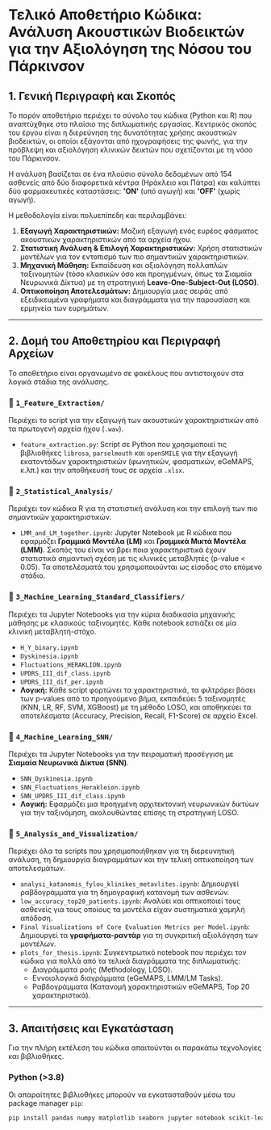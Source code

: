# Τελικό Αποθετήριο Κώδικα: Ανάλυση Ακουστικών Βιοδεικτών για την Αξιολόγηση της Νόσου του Πάρκινσον

## 1. Γενική Περιγραφή και Σκοπός

Το παρόν αποθετήριο περιέχει το σύνολο του κώδικα (Python και R) που αναπτύχθηκε στο πλαίσιο της διπλωματικής εργασίας. Κεντρικός σκοπός του έργου είναι η διερεύνηση της δυνατότητας χρήσης ακουστικών βιοδεικτών, οι οποίοι εξάγονται από ηχογραφήσεις της φωνής, για την πρόβλεψη και αξιολόγηση κλινικών δεικτών που σχετίζονται με τη νόσο του Πάρκινσον.

Η ανάλυση βασίζεται σε ένα πλούσιο σύνολο δεδομένων από 154 ασθενείς από δύο διαφορετικά κέντρα (Ηράκλειο και Πάτρα) και καλύπτει δύο φαρμακευτικές καταστάσεις: **'ON'** (υπό αγωγή) και **'OFF'** (χωρίς αγωγή).

Η μεθοδολογία είναι πολυεπίπεδη και περιλαμβάνει:
1.  **Εξαγωγή Χαρακτηριστικών:** Μαζική εξαγωγή ενός ευρέος φάσματος ακουστικών χαρακτηριστικών από τα αρχεία ήχου.
2.  **Στατιστική Ανάλυση & Επιλογή Χαρακτηριστικών:** Χρήση στατιστικών μοντέλων για τον εντοπισμό των πιο σημαντικών χαρακτηριστικών.
3.  **Μηχανική Μάθηση:** Εκπαίδευση και αξιολόγηση πολλαπλών ταξινομητών (τόσο κλασικών όσο και προηγμένων, όπως τα Σιαμαία Νευρωνικά Δίκτυα) με τη στρατηγική **Leave-One-Subject-Out (LOSO)**.
4.  **Οπτικοποίηση Αποτελεσμάτων:** Δημιουργία μιας σειράς από εξειδικευμένα γραφήματα και διαγράμματα για την παρουσίαση και ερμηνεία των ευρημάτων.

---

## 2. Δομή του Αποθετηρίου και Περιγραφή Αρχείων

Το αποθετήριο είναι οργανωμένο σε φακέλους που αντιστοιχούν στα λογικά στάδια της ανάλυσης.

### 📁 `1_Feature_Extraction/`
Περιέχει το script για την εξαγωγή των ακουστικών χαρακτηριστικών από τα πρωτογενή αρχεία ήχου (`.wav`).
-   `feature_extraction.py`: Script σε Python που χρησιμοποιεί τις βιβλιοθήκες `librosa`, `parselmouth` και `openSMILE` για την εξαγωγή εκατοντάδων χαρακτηριστικών (φωνητικών, φασματικών, eGeMAPS, κ.λπ.) και την αποθήκευσή τους σε αρχεία `.xlsx`.

### 📁 `2_Statistical_Analysis/`
Περιέχει τον κώδικα R για τη στατιστική ανάλυση και την επιλογή των πιο σημαντικών χαρακτηριστικών.
-   `LMM_and_LM_together.ipynb`: Jupyter Notebook με R κώδικα που εφαρμόζει **Γραμμικά Μοντέλα (LM)** και **Γραμμικά Μικτά Μοντέλα (LMM)**. Σκοπός του είναι να βρει ποια χαρακτηριστικά έχουν στατιστικά σημαντική σχέση με τις κλινικές μεταβλητές (p-value < 0.05). Τα αποτελέσματά του χρησιμοποιούνται ως είσοδος στο επόμενο στάδιο.

### 📁 `3_Machine_Learning_Standard_Classifiers/`
Περιέχει τα Jupyter Notebooks για την κύρια διαδικασία μηχανικής μάθησης με κλασικούς ταξινομητές. Κάθε notebook εστιάζει σε μία κλινική μεταβλητή-στόχο.
-   `H_Y_binary.ipynb`
-   `Dyskinesia.ipynb`
-   `Fluctuations_HERAKLION.ipynb`
-   `UPDRS_III_dif_class.ipynb`
-   `UPDRS_III_dif_per.ipynb`
-   **Λογική:** Κάθε script φορτώνει τα χαρακτηριστικά, τα φιλτράρει βάσει των p-values από το προηγούμενο βήμα, εκπαιδεύει 5 ταξινομητές (KNN, LR, RF, SVM, XGBoost) με τη μέθοδο LOSO, και αποθηκεύει τα αποτελέσματα (Accuracy, Precision, Recall, F1-Score) σε αρχείο Excel.

### 📁 `4_Machine_Learning_SNN/`
Περιέχει τα Jupyter Notebooks για την πειραματική προσέγγιση με **Σιαμαία Νευρωνικά Δίκτυα (SNN)**.
-   `SNN_Dyskinesia.ipynb`
-   `SNN_Fluctuations_Herakleion.ipynb`
-   `SNN_UPDRS_III_dif_class.ipynb`
-   **Λογική:** Εφαρμόζει μια προηγμένη αρχιτεκτονική νευρωνικών δικτύων για την ταξινόμηση, ακολουθώντας επίσης τη στρατηγική LOSO.

### 📁 `5_Analysis_and_Visualization/`
Περιέχει όλα τα scripts που χρησιμοποιήθηκαν για τη διερευνητική ανάλυση, τη δημιουργία διαγραμμάτων και την τελική οπτικοποίηση των αποτελεσμάτων.
-   `analysi_katanomis_fylou_klinikes_metavlites.ipynb`: Δημιουργεί ραβδογράμματα για τη δημογραφική κατανομή των ασθενών.
-   `low_accuracy_top20_patients.ipynb`: Αναλύει και οπτικοποιεί τους ασθενείς για τους οποίους τα μοντέλα είχαν συστηματικά χαμηλή απόδοση.
-   `Final Visualizations of Core Evaluation Metrics per Model.ipynb`: Δημιουργεί τα **γραφήματα-ραντάρ** για τη συγκριτική αξιολόγηση των μοντέλων.
-   `plots_for_thesis.ipynb`: Συγκεντρωτικό notebook που περιέχει τον κώδικα για πολλά από τα τελικά διαγράμματα της διπλωματικής:
    -   Διαγράμματα ροής (Methodology, LOSO).
    -   Εννοιολογικά διαγράμματα (eGeMAPS, LMM/LM Tasks).
    -   Ραβδογράμματα (Κατανομή χαρακτηριστικών eGeMAPS, Top 20 χαρακτηριστικά).

---

## 3. Απαιτήσεις και Εγκατάσταση

Για την πλήρη εκτέλεση του κώδικα απαιτούνται οι παρακάτω τεχνολογίες και βιβλιοθήκες.

### Python (>3.8)
Οι απαραίτητες βιβλιοθήκες μπορούν να εγκατασταθούν μέσω του package manager `pip`:
```bash
pip install pandas numpy matplotlib seaborn jupyter notebook scikit-learn xgboost torch librosa parselmouth-praat opensmile networkx graphviz
